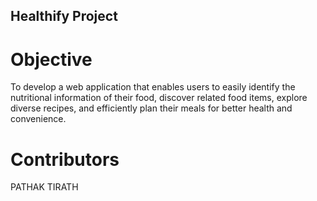 ## Healthify Project

# Objective
To develop a web application that enables users to easily identify the nutritional information of their food, discover related food items, explore diverse recipes, and efficiently plan their meals for better health and convenience.


# Contributors
PATHAK TIRATH